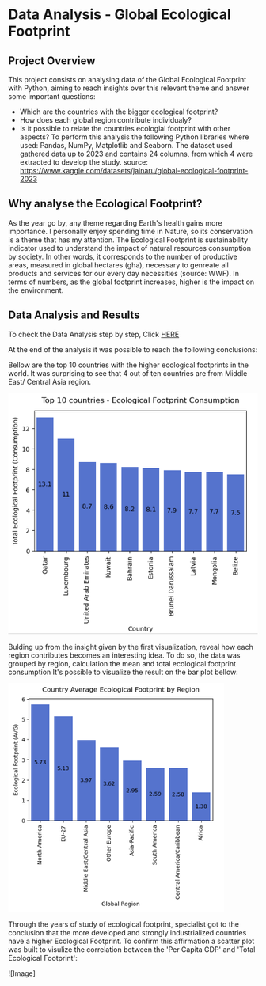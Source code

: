 # Data Analysis - Global Ecological Footprint

## Project Overview
This project consists on analysing data of the Global Ecological Footprint with Python, aiming to reach insights over this relevant theme and answer some important questions: 
- Which are the countries with the bigger ecological footprint?
- How does each global region contribute individualy?
- Is it possible to relate the countries ecologial footprint with other aspects?
To perform this analysis the following Python libraries where used: Pandas, NumPy, Matplotlib and Seaborn.
The dataset used gathered data up to 2023 and contains 24 columns, from which 4 were extracted to develop the study.
source: https://www.kaggle.com/datasets/jainaru/global-ecological-footprint-2023

## Why analyse the Ecological Footprint?
As the year go by, any theme regarding Earth's health gains more importance. I personally enjoy spending time in Nature, so its conservation is a theme that has my attention.
The Ecological Footprint is sustainability indicator used to understand the impact of natural resources consumption by society. In other words, it corresponds to the number of productive areas, measured in global hectares (gha), necessary to genreate all products and services for our every day necessities (source: WWF). 
In terms of numbers, as the global footprint increases, higher is the impact on the environment.

## Data Analysis and Results
To check the Data Analysis step by step, Click [HERE](https://github.com/vjohnson96/global-ecological-footprint/blob/main/project_global_footprint.ipynb)

At the end of the analysis it was possible to reach the following conclusions:

Bellow are the top 10 countries with the higher ecological footprints in the world.
It was surprising to see that 4 out of ten countries are from Middle East/ Central Asia region.

![Image](https://github.com/vjohnson96/global-ecological-footprint/blob/main/Visualizations/Top10countries.PNG)


Bulding up from the insight given by the first visualization, reveal how each region contributes becomes an interesting idea.
To do so, the data was grouped by region, calculation the mean and total ecological footprint consumption
It's possible to visualize the result on the bar plot bellow:


![Image](https://github.com/vjohnson96/global-ecological-footprint/blob/main/Visualizations/GlobalRegion.PNG)

Through the years of study of ecological footprint, specialist got to the conclusion that the more developed and strongly industrialized countries have a higher Ecological Footprint. To confirm this affirmation a scatter plot was built to visulize the correlation between the 'Per Capita GDP' and 'Total Ecological Footprint':

![Image]

